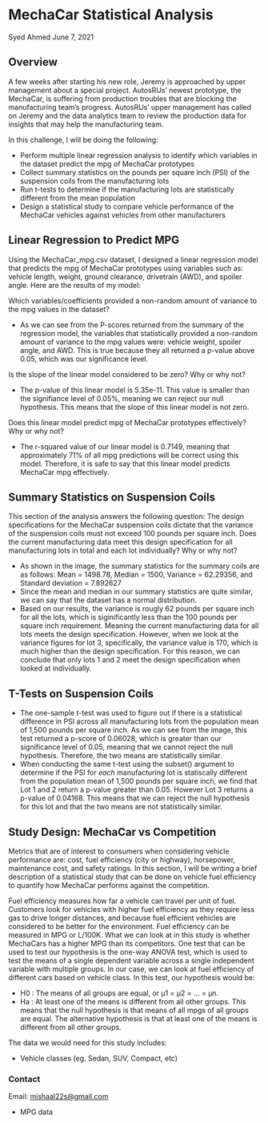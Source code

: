 # MechaCar Statistical Analysis 

Syed Ahmed 
June 7, 2021

## Overview 

A few weeks after starting his new role, Jeremy is approached by upper management about a special project. AutosRUs’ newest prototype, the MechaCar, is suffering from production troubles that are blocking the manufacturing team’s progress. AutosRUs’ upper management has called on Jeremy and the data analytics team to review the production data for insights that may help the manufacturing team.

In this challenge, I will be doing the following: 
- Perform multiple linear regression analysis to identify which variables in the dataset predict the mpg of MechaCar prototypes
- Collect summary statistics on the pounds per square inch (PSI) of the suspension coils from the manufacturing lots
- Run t-tests to determine if the manufacturing lots are statistically different from the mean population
- Design a statistical study to compare vehicle performance of the MechaCar vehicles against vehicles from other manufacturers

## Linear Regression to Predict MPG 

Using the MechaCar_mpg.csv dataset, I designed a linear regression model that predicts the mpg of MechaCar prototypes using variables such as: vehicle length, weight, ground clearance, drivetrain (AWD), and spoiler angle. Here are the results of my model: 

Which variables/coefficients provided a non-random amount of variance to the mpg values in the dataset?
- As we can see from the P-scores returned from the summary of the regression model, the variables that statistically provided a non-random amount of variance to the mpg values were: vehicle weight, spoiler angle, and AWD. This is true because they all returned a p-value above 0.05, which was our significance level. 

Is the slope of the linear model considered to be zero? Why or why not?
- The p-value of this linear model is 5.35e-11. This value is smaller than the signifiance level of 0.05%, meaning we can reject our null hypothesis. This means that the slope of this linear model is not zero. 

Does this linear model predict mpg of MechaCar prototypes effectively? Why or why not?
- The r-squared value of our linear model is 0.7149, meaning that approximately 71% of all mpg predictions will be correct using this model. Therefore, it is safe to say that this linear model predicts MechaCar mpg effectively. 

## Summary Statistics on Suspension Coils 

This section of the analysis answers the following question: The design specifications for the MechaCar suspension coils dictate that the variance of the suspension coils must not exceed 100 pounds per square inch. Does the current manufacturing data meet this design specification for all manufacturing lots in total and each lot individually? Why or why not?

- As shown in the image, the summary statistics for the summary coils are as follows: Mean = 1498.78, Median = 1500, Variance = 62.29356, and Standard deviation = 7.892627
- Since the mean and median in our summary statistics are quite similar, we can say that the dataset has a normal distribution. 
- Based on our results, the variance is rougly 62 pounds per square inch for all the lots, which is siginificantly less than the 100 pounds per square inch requirement. Meaning the current manufacturing data for all lots meets the design specification. However, when we look at the variance figures for lot 3, specifically, the variance value is 170, which is much higher than the design specification. For this reason, we can conclude that only lots 1 and 2 meet the design specification when looked at individually. 

## T-Tests on Suspension Coils 

- The one-sample t-test was used to figure out if there is a statistical difference in PSI across all manufacturing lots from the population mean of 1,500 pounds per square inch. As we can see from the image, this test returned a p-score of 0.06028, which is greater than our significance level of 0.05, meaning that we cannot reject the null hypothesis. Therefore, the two means are statistically similar. 
- When conducting the same t-test using the subset() argument to determine if the PSI for *each* manufacturing lot is statiscally different from the population mean of 1,500 pounds per square inch, we find that Lot 1 and 2 return a p-value greater than 0.05. However Lot 3 returns a p-value of 0.04168. This means that we can reject the null hypothesis for this lot and that the two means are not statistically similar. 

## Study Design: MechaCar vs Competition 

Metrics that are of interest to consumers when considering vehicle performance are: cost, fuel efficiency (city or highway), horsepower, maintenance cost, and safety ratings. In this section, I will be writing a brief description of a statistical study that can be done on vehicle fuel efficiency to quantify how MechaCar performs against the competition. 

Fuel efficiency measures how far a vehicle can travel per unit of fuel. Customers look for vehicles with higher fuel efficiency as they require less gas to drive longer distances, and because fuel efficient vehicles are considered to be better for the environment. Fuel efficiency can be measured in MPG or L/100K. What we can look at in this study is whether MechaCars has a higher MPG than its competitors. One test that can be used to test our hypothesis is the one-way ANOVA test, which is used to test the means of a single dependent variable across a single independent variable with multiple groups. In our case, we can look at fuel efficiency of different cars based on vehicle class. In this test, our hypothesis would be: 
- H0 : The means of all groups are equal, or µ1 = µ2 = … = µn.
- Ha : At least one of the means is different from all other groups.
This means that the null hypothesis is that means of all mpgs of all groups are equal. The alternative hypothesis is that at least one of the means is different from all other groups.

The data we would need for this study includes: 
- Vehicle classes (eg. Sedan, SUV, Compact, etc)


### Contact 
Email: mishaal22s@gmail.com 
- MPG data 

